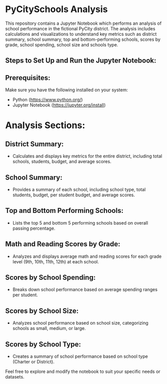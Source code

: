 # PyCitySchools Analysis

This repository contains a Jupyter Notebook which performs an analysis of school performance in the fictional PyCity district. The analysis includes calculations and visualizations to understand key metrics such as district summary, school summary, top and bottom-performing schools, scores by grade, school spending, school size and schools type.

## Steps to Set Up and Run the Jupyter Notebook:

## Prerequisites:
Make sure you have the following installed on your system:
- Python (https://www.python.org/)
- Jupyter Notebook (https://jupyter.org/install)

# Analysis Sections:

## District Summary:
- Calculates and displays key metrics for the entire district, including total schools, students, budget, and average scores.
  
## School Summary:
- Provides a summary of each school, including school type, total students, budget, per student budget, and average scores.
  
## Top and Bottom Performing Schools:
- Lists the top 5 and bottom 5 performing schools based on overall passing percentage.
  
## Math and Reading Scores by Grade:
- Analyzes and displays average math and reading scores for each grade level (9th, 10th, 11th, 12th) at each school.

## Scores by School Spending:
- Breaks down school performance based on average spending ranges per student.

## Scores by School Size:
- Analyzes school performance based on school size, categorizing schools as small, medium, or large.

## Scores by School Type:
- Creates a summary of school performance based on school type (Charter or District).

Feel free to explore and modify the notebook to suit your specific needs or datasets.
